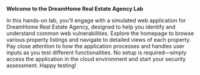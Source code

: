 **Welcome to the DreamHome Real Estate Agency Lab**

In this hands-on lab, you'll engage with a simulated web application for DreamHome Real Estate Agency, designed to help you identify and understand common web vulnerabilities. Explore the homepage to browse various property listings and navigate to detailed views of each property. Pay close attention to how the application processes and handles user inputs as you test different functionalities. No setup is required—simply access the application in the cloud environment and start your security assessment. Happy testing!